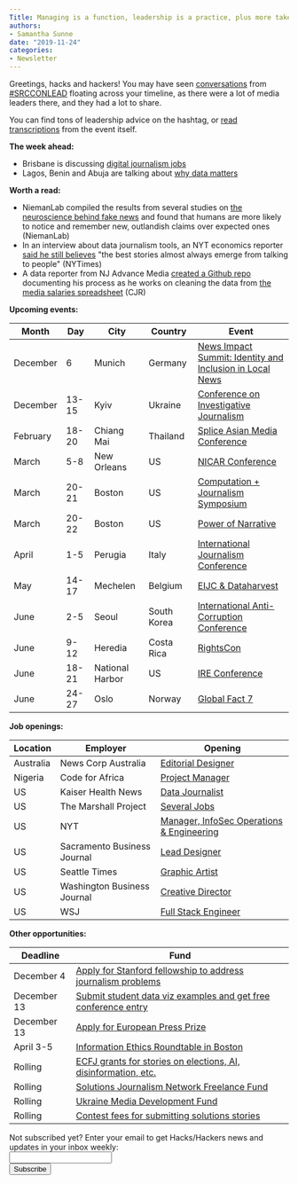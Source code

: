 ```yaml
---
Title: Managing is a function, leadership is a practice, plus more takeaways from SRCCONLEAD
authors: 
- Samantha Sunne
date: "2019-11-24"
categories:
- Newsletter
---
```


Greetings, hacks and hackers! You may have seen [conversations](https://twitter.com/kimbui/status/1196799386094882816) from [#SRCCONLEAD](https://twitter.com/hashtag/SRCCONLEAD?src=hashtag_click) floating across your timeline, as there were a lot of media leaders there, and they had a lot to share.

You can find tons of leadership advice on the hashtag, or [read transcriptions](https://lead.srccon.org/transcription/) from the event itself.

**The week ahead:**

* Brisbane is discussing [digital journalism jobs](https://www.meetup.com/Hacks-Hackers-Brisbane/events/266060401/)
* Lagos, Benin and Abuja are talking about [why data matters](https://docs.google.com/forms/d/e/1FAIpQLScOdugj-F9NEJ-S9dgffuAnledMokWguahscn1Xb9vBDuD_uQ/viewform)

**Worth a read:**

* NiemanLab compiled the results from several studies on [the neuroscience behind fake news](https://www.niemanlab.org/2019/11/galaxy-brain-the-neuroscience-of-how-fake-news-grabs-our-attention-produces-false-memories-and-appeals-to-our-emotions/) and found that humans are more likely to notice and remember new, outlandish claims over expected ones (NiemanLab)
* In an interview about data journalism tools, an NYT economics reporter [said he still believes](https://www.nytimes.com/2019/11/13/technology/personaltech/data-journalism-economics.html) "the best stories almost always emerge from talking to people" (NYTimes)
* A data reporter from NJ Advance Media [created a Github repo](https://github.com/sstirling/journo-salaries) documenting his process as he works on cleaning the data from [the media salaries spreadsheet](https://www.cjr.org/cjr_outbox/google-doc-journalism-media-pay.php) (CJR)

**Upcoming events:**

| Month | Day | City | Country | Event |
| ----- | --- | ---- | ------- | ----- |
December | 6 | Munich | Germany | [News Impact Summit: Identity and Inclusion in Local News](https://medium.com/we-are-the-european-journalism-centre/whats-new-in-climate-politics-and-local-reporting-join-our-free-news-impact-events-and-find-out-3c9bf2a833af)
December | 13-15 | Kyiv | Ukraine | [Conference on Investigative Journalism](https://ijnet.org/en/opportunity/conference-investigative-journalism-open-ukraine)
February | 18-20 | Chiang Mai | Thailand | [Splice Asian Media Conference](https://www.splicemedia.com/splicebeta2019/)
March | 5-8 | New Orleans | US | [NICAR Conference](https://www.ire.org/events-and-training/conferences/nicar-2020)
March | 20-21 | Boston | US | [Computation + Journalism Symposium](https://cj2020.northeastern.edu/)
March | 20-22 | Boston | US | [Power of Narrative](http://www.bu.edu/com/narrative/index.html)
April | 1-5 | Perugia | Italy | [International Journalism Conference](https://www.journalismfestival.com/)
May | 14-17 | Mechelen | Belgium | [EIJC & Dataharvest](https://dataharvest.eu/)
June | 2-5 | Seoul | South Korea | [International Anti-Corruption Conference](https://iaccseries.org/blog/19th-international-anti-corruption-conference-will-take-place-on-2-5-june-2020-in-seoul-korea/)
June | 9-12 | Heredia | Costa Rica | [RightsCon](https://www.facebook.com/events/2389136194744554/)
June | 18-21 | National Harbor | US | [IRE Conference](https://www.ire.org/events-and-training/event/4125)
June | 24-27 | Oslo | Norway | [Global Fact 7](https://www.poynter.org/fact-checking/2019/apply-now-for-the-seventh-global-fact-checking-summit-in-oslo/)

**Job openings:**

| Location | Employer | Opening |
| -------- | -------- | ------- |
Australia | News Corp Australia | [Editorial Designer](https://www.seek.com.au/job/40439488?savedSearchID=502937721)
Nigeria | Code for Africa | [Project Manager](https://opportunities.codeforafrica.org/2019/11/19/regional-academy-community-project-manager-west-africa/)
US | Kaiser Health News | [Data Journalist](https://www.ire.org/archives/jobs/job/data-journalist-6)
US | The Marshall Project | [Several Jobs](https://www.themarshallproject.org/jobs)
US | NYT | [Manager, InfoSec Operations & Engineering](https://nytimes.wd5.myworkdayjobs.com/en-US/NYT/job/New-York-NY/Manager--Information-Security-Operations---Engineering_REQ-006586-1)
US | Sacramento Business Journal | [Lead Designer](https://www.snd.org/jobs/view/lead-designer-27/)
US | Seattle Times | [Graphic Artist](https://careers.journalists.org/jobs/13086161/free-press-graphic-artist)
US | Washington Business Journal | [Creative Director](https://www.snd.org/jobs/view/creative-director-7/)
US | WSJ | [Full Stack Engineer](https://wsj.jobs/new-york-ny/full-stack-engineer-rd-lab/F7DEBBF570E449879D63DE4138EFDAA3/job/)

**Other opportunities:**

| Deadline | Fund |
| -------- | ---- |
December 4 | [Apply for Stanford fellowship to address journalism problems](https://jsk.stanford.edu/become-a-fellow/)
December 13 | [Submit student data viz examples and get free conference entry](https://docs.google.com/forms/d/e/1FAIpQLSfit2_1akMwfRunfhLUY9jH_99aiQJxaOXPctG2pitJ8OhNiA/viewform)
December 13 | [Apply for European Press Prize](https://www.europeanpressprize.com/)
April 3-5 | [Information Ethics Roundtable in Boston](https://www.northeastern.edu/csshresearch/ethics/information-ethics-roundtable/)
Rolling | [ECFJ grants for stories on elections, AI, disinformation, etc.](https://www.eyebeam.org/eyebeam-center-for-the-future-of-journalism/)
Rolling | [Solutions Journalism Network Freelance Fund](https://thewholestory.solutionsjournalism.org/now-offering-travel-funds-for-freelancers-857c49f9b395)
Rolling | [Ukraine Media Development Fund](http://ijnet.org/en/opportunities/media-development-grants-available-ukraine)
Rolling | [Contest fees for submitting solutions stories](https://thewholestory.solutionsjournalism.org/submitting-your-solutions-story-to-a-journalism-award-contest-we-can-help-with-the-fees-12b3e3ab6b01?mc_cid=57b074cc10&mc_eid=f9f525b1fd)

<div id="mc_embed_signup"><form id="mc-embedded-subscribe-form" class="validate" action="//hackshackers.us1.list-manage.com/subscribe/post?u=c56f2e53d5ed6ef87f8aaa75c&amp;id=fb2bc6f10b" method="post" name="mc-embedded-subscribe-form" novalidate="" target="_blank">

<div id="mc_embed_signup_scroll">

<div class="mc-field-group"><label for="mce-EMAIL">Not subscribed yet? Enter your email to get Hacks/Hackers news and updates in your inbox weekly:  </label></div>

<div class="mc-field-group"><input id="mce-EMAIL" class="required email" name="EMAIL" type="email" value="" /></div>

<!-- real people should not fill this in and expect good things - do not remove this or risk form bot signups-->

<div style="position: absolute; left: -5000px;"><input tabindex="-1" name="b_c56f2e53d5ed6ef87f8aaa75c_fb2bc6f10b" type="text" value="" /></div>

<div class="clear"><input id="mc-embedded-subscribe" class="button" name="subscribe" type="submit" value="Subscribe" /></div>

</div>

</form></div>

<!--End mc_embed_signup-->

<meta name="twitter:card" content="summary">

<meta name="twitter:image:src" content="https://hackshackers.com/content-images/about/hackshackers_logomark.png">

